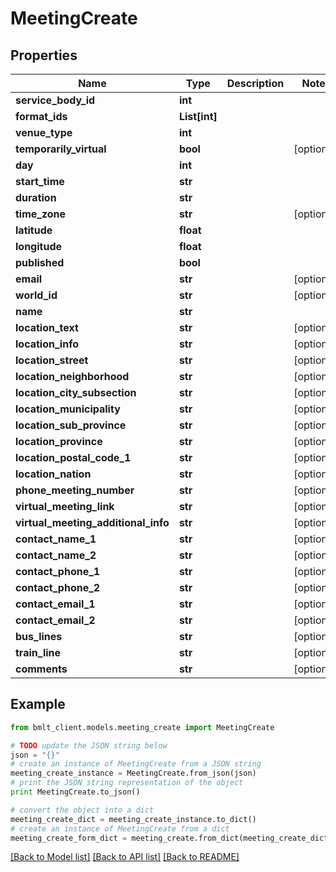 # MeetingCreate


## Properties
Name | Type | Description | Notes
------------ | ------------- | ------------- | -------------
**service_body_id** | **int** |  | 
**format_ids** | **List[int]** |  | 
**venue_type** | **int** |  | 
**temporarily_virtual** | **bool** |  | [optional] 
**day** | **int** |  | 
**start_time** | **str** |  | 
**duration** | **str** |  | 
**time_zone** | **str** |  | [optional] 
**latitude** | **float** |  | 
**longitude** | **float** |  | 
**published** | **bool** |  | 
**email** | **str** |  | [optional] 
**world_id** | **str** |  | [optional] 
**name** | **str** |  | 
**location_text** | **str** |  | [optional] 
**location_info** | **str** |  | [optional] 
**location_street** | **str** |  | [optional] 
**location_neighborhood** | **str** |  | [optional] 
**location_city_subsection** | **str** |  | [optional] 
**location_municipality** | **str** |  | [optional] 
**location_sub_province** | **str** |  | [optional] 
**location_province** | **str** |  | [optional] 
**location_postal_code_1** | **str** |  | [optional] 
**location_nation** | **str** |  | [optional] 
**phone_meeting_number** | **str** |  | [optional] 
**virtual_meeting_link** | **str** |  | [optional] 
**virtual_meeting_additional_info** | **str** |  | [optional] 
**contact_name_1** | **str** |  | [optional] 
**contact_name_2** | **str** |  | [optional] 
**contact_phone_1** | **str** |  | [optional] 
**contact_phone_2** | **str** |  | [optional] 
**contact_email_1** | **str** |  | [optional] 
**contact_email_2** | **str** |  | [optional] 
**bus_lines** | **str** |  | [optional] 
**train_line** | **str** |  | [optional] 
**comments** | **str** |  | [optional] 

## Example

```python
from bmlt_client.models.meeting_create import MeetingCreate

# TODO update the JSON string below
json = "{}"
# create an instance of MeetingCreate from a JSON string
meeting_create_instance = MeetingCreate.from_json(json)
# print the JSON string representation of the object
print MeetingCreate.to_json()

# convert the object into a dict
meeting_create_dict = meeting_create_instance.to_dict()
# create an instance of MeetingCreate from a dict
meeting_create_form_dict = meeting_create.from_dict(meeting_create_dict)
```
[[Back to Model list]](../README.md#documentation-for-models) [[Back to API list]](../README.md#documentation-for-api-endpoints) [[Back to README]](../README.md)


